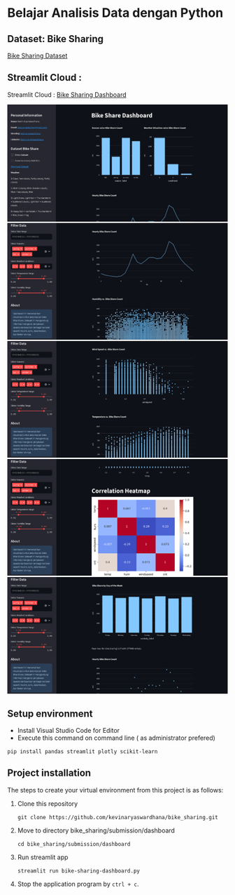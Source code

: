 # Belajar Analisis Data dengan Python

## Dataset: Bike Sharing 
[Bike Sharing Dataset](https://drive.google.com/file/d/1RaBmV6Q6FYWU4HWZs80Suqd7KQC34diQ/view?usp=sharing)

## Streamlit Cloud :
Streamlit Cloud : [Bike Sharing Dashboard](https://kevinaryaswardhana-dicoding-project-bikesharing-submission.streamlit.app/)

![Bike Sharing Dashboard Preview](previewdashboard/dashboard1.png)
![Bike Sharing Dashboard Preview](previewdashboard/dashboard2.png)
![Bike Sharing Dashboard Preview](previewdashboard/dashboard3.png)
![Bike Sharing Dashboard Preview](previewdashboard/dashboard4.png)
![Bike Sharing Dashboard Preview](previewdashboard/dashboard5.png)

## Setup environment
- Install Visual Studio Code for Editor
- Execute this command on command line ( as administrator prefered)
```
pip install pandas streamlit plotly scikit-learn
```

## Project installation
The steps to create your virtual environment from this project is as follows:

1. Clone this repository
   ```
   git clone https://github.com/kevinaryaswardhana/bike_sharing.git
   ```

2. Move to directory bike_sharing/submission/dashboard
   ```
   cd bike_sharing/submission/dashboard
   ```
3. Run streamlit app
   ```
   streamlit run bike-sharing-dashboard.py
   ```
4. Stop the application program by `ctrl + c`.
